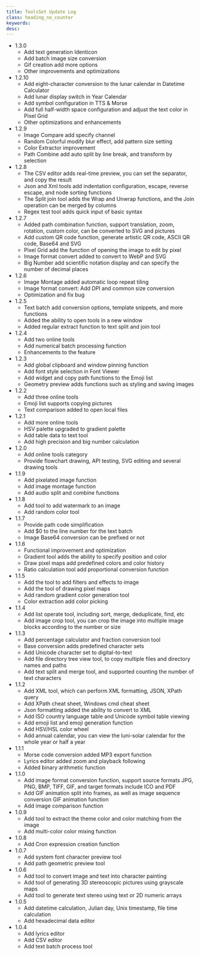 ```yaml
---
title: ToolsSet Update Log
class: heading_no_counter
keywords: 
desc: 
---
```

* 1.3.0
  * Add text generation Identicon
  * Add batch image size conversion
  * Gif creation add more options
  * Other improvements and optimizations
* 1.2.10
  * Add eight-character conversion to the lunar calendar in Datetime Calculator
  * Add lunar display switch in Year Calendar
  * Add symbol configuration in TTS & Morse
  * Add full half-width space configuration and adjust the text color in Pixel Grid
  * Other optimizations and enhancements
* 1.2.9
  * Image Compare add specify channel
  * Random Colorful modify blur effect, add pattern size setting
  * Color Extractor improvement
  * Path Combine add auto split by line break, and transform by selection
* 1.2.8
  * The CSV editor adds real-time preview, you can set the separator, and copy the result
  * Json and Xml tools add indentation configuration, escape, reverse escape, and node sorting functions
  * The Split join tool adds the Wrap and Unwrap functions, and the Join operation can be merged by columns
  * Regex test tool adds quick input of basic syntax
* 1.2.7
  * Added path combination function, support translation, zoom, rotation, custom color, can be converted to SVG and pictures
  * Add custom QR code function, generate artistic QR code, ASCII QR code, Base64 and SVG
  * Pixel Grid add the function of opening the image to edit by pixel
  * Image format convert added to convert to WebP and SVG
  * Big Number add scientific notation display and can specify the number of decimal places
* 1.2.6
  * Image Montage added automatic loop repeat tiling
  * Image format convert: Add DPI and common size conversion
  * Optimization and fix bug
* 1.2.5
  * Text batch add conversion options, template snippets, and more functions
  * Added the ability to open tools in a new window
  * Added regular extract function to text split and join tool
* 1.2.4
  * Add two online tools
  * Add numerical batch processing function
  * Enhancements to the feature
* 1.2.3
  * Add global clipboard and window pinning function
  * Add font style selection in Font Viewer 
  * Add widget and copy path functions to the Emoji list
  * Geometry preview adds functions such as styling and saving images
* 1.2.2
  * Add three online tools
  * Emoji list supports copying pictures
  * Text comparison added to open local files
* 1.2.1
  * Add more online tools
  * HSV palette upgraded to gradient palette
  * Add table data to text tool
  * Add high precision and big number calculation
* 1.2.0
  * Add online tools category
  * Provide flowchart drawing, API testing, SVG editing and several drawing tools
* 1.1.9
  * Add pixelated image function
  * Add image montage function
  * Add audio split and combine functions
* 1.1.8
  * Add tool to add watermark to an image
  * Add random color tool
* 1.1.7
  * Provide path code simplification
  * Add $0 to the line number for the text batch
  * Image Base64 conversion can be prefixed or not
* 1.1.6
  * Functional improvement and optimization
  * Gradient tool adds the ability to specify position and color
  * Draw pixel maps add predefined colors and color history
  * Ratio calculation tool add proportional conversion function 
* 1.1.5
  * Add the tool to add filters and effects to image
  * Add the tool of drawing pixel maps
  * Add random gradient color generation tool
  * Color extraction add color picking
* 1.1.4
  * Add list operate tool, including sort, merge, deduplicate, find, etc
  * Add image crop tool, you can crop the image into multiple image blocks according to the number or size
* 1.1.3
  * Add percentage calculator and fraction conversion tool
  * Base conversion adds predefined character sets
  * Add Unicode character set to digital-to-text
  * Add file directory tree view tool, to copy multiple files and directory names and paths
  * Add text split and merge tool, and supported counting the number of text characters
* 1.1.2
  * Add XML tool, which can perform XML formatting, JSON, XPath query
  * Add XPath cheat sheet, Windows cmd cheat sheet
  * Json formatting added the ability to convert to XML
  * Add ISO country language table and Unicode symbol table viewing
  * Add emoji list and emoji generation function
  * Add HSV/HSL color wheel
  * Add annual calendar, you can view the luni-solar calendar for the whole year or half a year
* 1.1.1
  * Morse code conversion added MP3 export function
  * Lyrics editor added zoom and playback following
  * Added binary arithmetic function
* 1.1.0
  * Add image format conversion function, support source formats JPG, PNG, BMP, TIFF, GIF, and target formats include ICO and PDF
  * Add GIF animation split into frames, as well as image sequence conversion GIF animation function
  * Add image comparison function
* 1.0.9
  * Add tool to extract the theme color and color matching from the image
  * Add multi-color color mixing function
* 1.0.8
  * Add Cron expression creation function
* 1.0.7
  * Add system font character preview tool
  * Add path geometric preview tool
* 1.0.6
  * Add tool to convert image and text into character painting
  * Add tool of generating 3D stereoscopic pictures using grayscale maps
  * Add tool to generate text stereo using text or 2D numeric arrays
* 1.0.5
  * Add datetime calculation, Julian day, Unix timestamp, file time calculation
  * Add hexadecimal data editor
* 1.0.4
  * Add lyrics editor
  * Add CSV editor
  * Add text batch process tool
